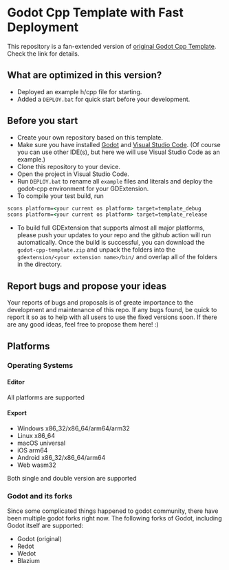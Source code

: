 # Godot Cpp Template with Fast Deployment
This repository is a fan-extended version of [original Godot Cpp Template](https://github.com/godotengine/godot-cpp-template). Check the link for details.

## What are optimized in this version?
* Deployed an example h/cpp file for starting.
* Added a `DEPLOY.bat` for quick start before your development.

## Before you start
* Create your own repository based on this template.
* Make sure you have installed [Godot](https://godotengine.org/download) and [Visual Studio Code](https://code.visualstudio.com/download). (Of course you can use other IDE(s), but here we will use Visual Studio Code as an example.)
* Clone this repository to your device.
* Open the project in Visual Studio Code.
* Run `DEPLOY.bat` to rename all `example` files and literals and deploy the godot-cpp environment for your GDExtension.
* To compile your test build, run 
```bat
scons platform=<your current os platform> target=template_debug
scons platform=<your current os platform> target=template_release
```
* To build full GDExtension that supports almost all major platforms, please push your updates to your repo and the github action will run automatically. Once the build is successful, you can download the `godot-cpp-template.zip` and unpack the folders into the `gdextension/<your extension name>/bin/` and overlap all of the folders in the directory.

## Report bugs and propose your ideas

Your reports of bugs and proposals is of greate importance to the development and maintenance of this repo. If any bugs found, be quick to report it so as to help with all users to use the fixed versions soon. If there are any good ideas, feel free to propose them here! :)

## Platforms

### Operating Systems

#### Editor

All platforms are supported

#### Export

* Windows x86_32/x86_64/arm64/arm32
* Linux x86_64
* macOS universal
* iOS arm64
* Android x86_32/x86_64/arm64
* Web wasm32

Both single and double version are supported

### Godot and its forks

Since some complicated things happened to godot community, there have been multiple godot forks right now.
The following forks of Godot, including Godot itself are supported:
* Godot (original)
* Redot
* Wedot
* Blazium
